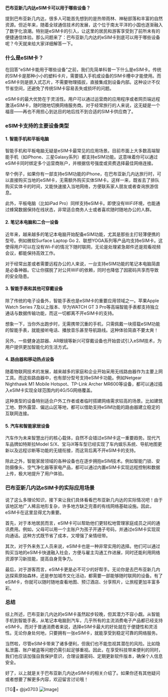 **巴布亚新几内达eSIM卡可以用于哪些设备？**

提到巴布亚新几内达，很多人可能首先想到的是热带雨林、神秘部落和丰富的自然资源。但近年来，随着全球通信技术的发展，这个位于南太平洋的小国也逐渐融入了数字化浪潮。特别是eSIM卡的引入，让这里的居民和游客享受到了前所未有的便捷通信体验。那么问题来了：巴布亚新几内达的eSIM卡到底可以用于哪些设备呢？今天就来给大家详细解答一下。

### 什么是eSIM卡？

在回答“eSIM卡能用于哪些设备”之前，我们先简单科普一下什么是eSIM卡。传统的SIM卡是那种小小的塑料卡片，需要插入手机或设备的SIM卡槽中才能使用。而eSIM卡则是嵌入式芯片，不需要物理插拔，直接集成到设备内部。这种设计不仅节省空间，还避免了传统SIM卡容易丢失或损坏的问题。

eSIM卡的最大优势在于灵活性。用户可以通过运营商的应用程序或者网页端远程激活eSIM卡，随时随地切换网络服务商。对于经常旅行的人来说，这无疑是一个福音——再也不用担心到达目的地后找不到合适的SIM卡供应商了。

### eSIM卡支持的主要设备类型

#### 1. 智能手机和平板电脑
智能手机和平板电脑无疑是eSIM卡最常见的应用场景。目前市面上大多数高端智能手机（如iPhone、三星Galaxy系列）都支持eSIM功能。这意味着你可以通过eSIM卡同时绑定多个运营商账户，并根据信号强度或资费选择最佳网络连接。

举个例子，如果你有一部支持eSIM功能的iPhone，在巴布亚新几内达旅行时，可以直接购买当地的eSIM卡，无需额外购买实体SIM卡。这样一来，既省去了排队购买实体卡的时间，又能快速接入当地网络，方便联系家人朋友或者查询旅游信息。

此外，平板电脑（比如iPad Pro）同样支持eSIM卡。即使没有WiFi环境，也能通过蜂窝数据保持在线状态，非常适合商务人士或者喜欢随时随地办公的人群。

#### 2. 笔记本电脑和二合一设备
近年来，越来越多的笔记本电脑开始配备eSIM功能，尤其是那些主打轻薄便携的型号。例如微软Surface Laptop Go 2、联想YOGA系列等产品均支持eSIM卡。这使得用户可以在没有Wi-Fi的情况下随时联网，无论是处理紧急邮件还是观看视频会议，都能保持高效工作。

对于经常出差或者需要远程办公的人来说，一台支持eSIM功能的笔记本电脑简直是必备神器。它让你摆脱了对公共WiFi的依赖，同时也降低了因密码共享而导致的安全隐患。

#### 3. 智能手表和其他可穿戴设备
除了传统的电子设备外，智能手表也是eSIM卡的重要应用领域之一。苹果Apple Watch Series 7及以上版本、华为WATCH GT 3 Pro等高端智能手表都支持独立通话与数据传输功能，而这一切都离不开eSIM卡的支持。

想象一下，当你外出跑步时，无需携带沉重的手机，只需佩戴一块搭载eSIM功能的智能手表，就能接听电话、播放音乐甚至导航路线。这种体验简直不要太爽！

另外，一些健身追踪器、AR眼镜等新兴可穿戴设备也开始尝试引入eSIM技术，为用户提供更加智能化的生活方式。

#### 4. 路由器和移动热点设备
随着物联网技术的发展，越来越多的家庭和企业开始采用无线路由器作为主要上网工具。而这些路由器中，也有部分型号支持eSIM卡功能。例如Netgear Nighthawk M1 Mobile Hotspot、TP-Link Archer MR600等设备，都可以通过插入eSIM卡实现全球范围内的4G/5G网络覆盖。

这种类型的设备特别适合户外工作者或者临时搭建网络需求较高的场景。比如建筑工地、野外露营、偏远山区等地，都可以借助支持eSIM功能的路由器建立稳定的互联网连接。

#### 5. 汽车和智能家居设备
汽车作为未来智慧出行的核心载体，自然不会错过eSIM卡这一重要趋势。现代汽车品牌如特斯拉Model S/X、宝马iX等车型已经实现了车内娱乐系统、导航地图更新以及远程诊断等功能的无缝衔接，而这背后离不开eSIM卡的支持。

除此之外，智能家居领域的各种设备也在逐步拥抱eSIM技术。例如智能门锁、安防摄像头、空气净化器等家电产品，都可以通过内置eSIM卡实现远程控制和数据上传，极大地提升了用户体验。

### 巴布亚新几内达eSIM卡的实际应用场景

说了这么多理论知识，接下来让我们具体看看巴布亚新几内达的实际情况吧！由于该地区地广人稀且地形复杂，许多地方缺乏完善的有线网络基础设施。因此，eSIM卡在这里显得尤为重要。

首先，对于本地居民而言，eSIM卡可以帮助他们更轻松地管理家庭成员之间的通讯费用。例如，父母可以用一个主账户为孩子开通子号码，并通过eSIM卡实现双向通话。这种方式既节省了成本，又增强了亲情纽带。

其次，对于外来务工人员来说，eSIM卡也是一种非常实用的选择。他们可以通过购买当地的eSIM卡快速融入社会，方便与雇主沟通工作进展，同时还能利用网络资源学习新技能，提高自身竞争力。

最后，对于游客而言，eSIM卡更是必不可少的好帮手。无论你是去巴布亚新几内达探索原始森林，还是参加城市文化活动，都需要一部能够随时联网的设备。有了eSIM卡，你就可以随时随地查看地图、预订酒店、分享照片，让旅程更加丰富多彩。

### 总结

综上所述，巴布亚新几内达的eSIM卡虽然起步较晚，但其潜力不容小觑。从智能手机到智能手表，从笔记本电脑到汽车，几乎所有的主流消费电子产品都已经支持eSIM卡。而对于普通消费者来说，选择eSIM卡最大的好处就在于便捷性和灵活性。无论你身处何地，只要拥有一张eSIM卡，就能享受到稳定可靠的网络服务。

当然啦，尽管eSIM卡带来了诸多便利，但我们也不能忽视其潜在的风险。比如隐私泄露、账户被盗等问题仍需引起足够重视。因此，在享受科技带来便利的同时，我们也应该加强自我保护意识，合理设置密码、定期更新软件版本，确保个人信息安全。

好了，以上就是关于巴布亚新几内达eSIM卡的相关介绍了。如果你还有其他疑问或者想要了解更多内容，欢迎留言讨论哦！

[TG💪+ @jx0703 ![Image](https://github.com/user-attachments/assets/dbca1d08-cadb-493c-b0ec-ad6f7a83f270)]
